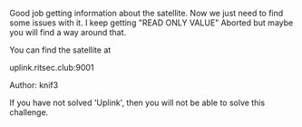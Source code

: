 Good job getting information about the satellite. Now we just need to find some issues with it. I keep getting "READ ONLY VALUE" Aborted but maybe you will find a way around that.

You can find the satellite at

uplink.ritsec.club:9001

Author: knif3

If you have not solved 'Uplink', then you will not be able to solve this challenge.